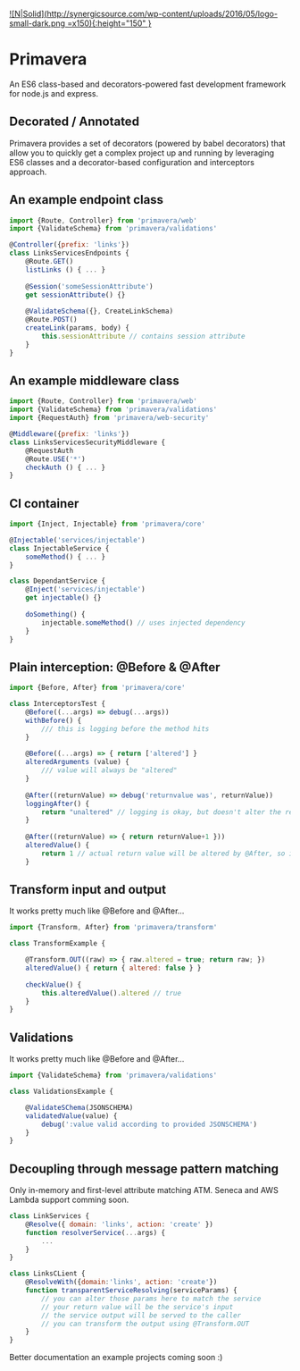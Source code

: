 
[![N|Solid](http://synergicsource.com/wp-content/uploads/2016/05/logo-small-dark.png =x150){:height="150" }](http://synergicsource.com)

# Primavera
An ES6 class-based and decorators-powered fast development framework for node.js and express.

## Decorated / Annotated
Primavera provides a set of decorators (powered by babel decorators) that allow you to quickly get a complex project
up and running by leveraging ES6 classes and a decorator-based configuration and interceptors approach.

## An example endpoint class
```javascript
import {Route, Controller} from 'primavera/web'
import {ValidateSchema} from 'primavera/validations'

@Controller({prefix: 'links'})
class LinksServicesEndpoints {
    @Route.GET()
    listLinks () { ... }
    
    @Session('someSessionAttribute')
    get sessionAttribute() {}
    
    @ValidateSchema({}, CreateLinkSchema)
    @Route.POST()
    createLink(params, body) { 
        this.sessionAttribute // contains session attribute
    }
}
```


## An example middleware class
```javascript
import {Route, Controller} from 'primavera/web'
import {ValidateSchema} from 'primavera/validations'
import {RequestAuth} from 'primavera/web-security'

@Middleware({prefix: 'links'})
class LinksServicesSecurityMiddleware {
    @RequestAuth
    @Route.USE('*')
    checkAuth () { ... }
}
```

## CI container
```javascript
import {Inject, Injectable} from 'primavera/core'

@Injectable('services/injectable')
class InjectableService {
    someMethod() { ... }
}

class DependantService {
    @Inject('services/injectable')
    get injectable() {}
    
    doSomething() {
        injectable.someMethod() // uses injected dependency
    }
}
```

## Plain interception: @Before & @After
```javascript
import {Before, After} from 'primavera/core'

class InterceptorsTest {
    @Before((...args) => debug(...args))
    withBefore() {
        /// this is logging before the method hits
    }
    
    @Before((...args) => { return ['altered'] }
    alteredArguments (value) {
        /// value will always be "altered"
    }
    
    @After((returnValue) => debug('returnvalue was', returnValue))
    loggingAfter() {
        return "unaltered" // logging is okay, but doesn't alter the return value
    }
    
    @After((returnValue) => { return returnValue+1 }))
    alteredValue() {
        return 1 // actual return value will be altered by @After, so it will be 2
    }
```

## Transform input and output
It works pretty much like @Before and @After...
```javascript
import {Transform, After} from 'primavera/transform'

class TransformExample {

    @Transform.OUT((raw) => { raw.altered = true; return raw; })
    alteredValue() { return { altered: false } }
    
    checkValue() {
        this.alteredValue().altered // true
    }
}
```

## Validations
It works pretty much like @Before and @After...
```javascript
import {ValidateSchema} from 'primavera/validations'

class ValidationsExample {

    @ValidateSChema(JSONSCHEMA)
    validatedValue(value) { 
        debug(':value valid according to provided JSONSCHEMA')
    }
}
```

## Decoupling through message pattern matching
Only in-memory and first-level attribute matching ATM.
Seneca and AWS Lambda support comming soon.
```javascript
class LinkServices {
    @Resolve({ domain: 'links', action: 'create' })
    function resolverService(...args) {
        ...
    }
}

class LinksCLient {
    @ResolveWith({domain:'links', action: 'create'})
    function transparentServiceResolving(serviceParams) { 
        // you can alter those params here to match the service
        // your return value will be the service's input
        // the service output will be served to the caller
        // you can transform the output using @Transform.OUT 
    }
}
```


Better documentation an example projects coming soon :)
